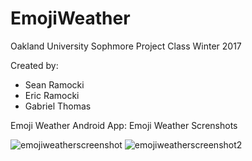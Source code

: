 # EmojiWeather
Oakland University Sophmore Project Class Winter 2017

Created by:
* Sean Ramocki
* Eric Ramocki
* Gabriel Thomas

Emoji Weather Android App:
Emoji Weather Screnshots

![emojiweatherscreenshot](https://user-images.githubusercontent.com/20077873/33432652-d45638b4-d5a6-11e7-87a4-cb3d11847044.JPG)
![emojiweatherscreenshot2](https://user-images.githubusercontent.com/20077873/33432653-d46a534e-d5a6-11e7-8de5-f29d0ac37a8c.JPG)
